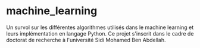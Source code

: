 # machine_learning
Un survol sur les différentes algorithmes utilisés dans le machine learning et leurs implémentation en langage Python. Ce projet s'inscrit dans le cadre de doctorat de recherche à l'université Sidi Mohamed Ben Abdellah.
